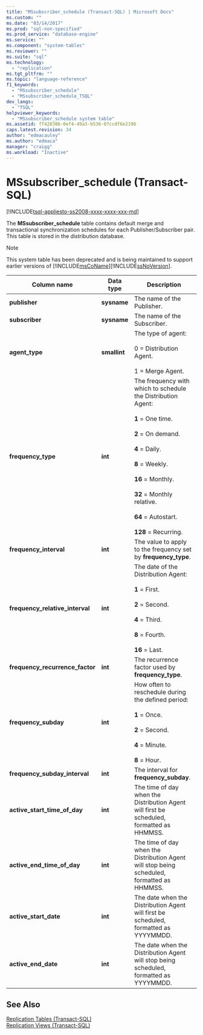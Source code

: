 ```yaml
---
title: "MSsubscriber_schedule (Transact-SQL) | Microsoft Docs"
ms.custom: ""
ms.date: "03/14/2017"
ms.prod: "sql-non-specified"
ms.prod_service: "database-engine"
ms.service: ""
ms.component: "system-tables"
ms.reviewer: ""
ms.suite: "sql"
ms.technology: 
  - "replication"
ms.tgt_pltfrm: ""
ms.topic: "language-reference"
f1_keywords: 
  - "MSsubscriber_schedule"
  - "MSsubscriber_schedule_TSQL"
dev_langs: 
  - "TSQL"
helpviewer_keywords: 
  - "MSsubscriber_schedule system table"
ms.assetid: ff428306-0ef4-49a3-b536-07ccdf6e2196
caps.latest.revision: 34
author: "edmacauley"
ms.author: "edmaca"
manager: "craigg"
ms.workload: "Inactive"
---
```

# MSsubscriber_schedule (Transact-SQL)
[!INCLUDE[tsql-appliesto-ss2008-xxxx-xxxx-xxx-md](../../includes/tsql-appliesto-ss2008-xxxx-xxxx-xxx-md.md)]

  The **MSsubscriber_schedule** table contains default merge and transactional synchronization schedules for each Publisher/Subscriber pair. This table is stored in the distribution database.  
  
> [!NOTE]  
>  This system table has been deprecated and is being maintained to support earlier versions of [!INCLUDE[msCoName](../../includes/msconame-md.md)][!INCLUDE[ssNoVersion](../../includes/ssnoversion-md.md)].  
  
|Column name|Data type|Description|  
|-----------------|---------------|-----------------|  
|**publisher**|**sysname**|The name of the Publisher.|  
|**subscriber**|**sysname**|The name of the Subscriber.|  
|**agent_type**|**smallint**|The type of agent:<br /><br /> 0 = Distribution Agent.<br /><br /> 1 = Merge Agent.|  
|**frequency_type**|**int**|The frequency with which to schedule the Distribution Agent:<br /><br /> **1** = One time.<br /><br /> **2** = On demand.<br /><br /> **4** = Daily.<br /><br /> **8** = Weekly.<br /><br /> **16** = Monthly.<br /><br /> **32** = Monthly relative.<br /><br /> **64** = Autostart.<br /><br /> **128** = Recurring.|  
|**frequency_interval**|**int**|The value to apply to the frequency set by **frequency_type**.|  
|**frequency_relative_interval**|**int**|The date of the Distribution Agent:<br /><br /> **1** = First.<br /><br /> **2** = Second.<br /><br /> **4** = Third.<br /><br /> **8** = Fourth.<br /><br /> **16** = Last.|  
|**frequency_recurrence_factor**|**int**|The recurrence factor used by **frequency_type**.|  
|**frequency_subday**|**int**|How often to reschedule during the defined period:<br /><br /> **1** = Once.<br /><br /> **2** = Second.<br /><br /> **4** = Minute.<br /><br /> **8** = Hour.|  
|**frequency_subday_interval**|**int**|The interval for **frequency_subday**.|  
|**active_start_time_of_day**|**int**|The time of day when the Distribution Agent will first be scheduled, formatted as HHMMSS.|  
|**active_end_time_of_day**|**int**|The time of day when the Distribution Agent will stop being scheduled, formatted as HHMMSS.|  
|**active_start_date**|**int**|The date when the Distribution Agent will first be scheduled, formatted as YYYYMMDD.|  
|**active_end_date**|**int**|The date when the Distribution Agent will stop being scheduled, formatted as YYYYMMDD.|  
  
## See Also  
 [Replication Tables &#40;Transact-SQL&#41;](../../relational-databases/system-tables/replication-tables-transact-sql.md)   
 [Replication Views &#40;Transact-SQL&#41;](../../relational-databases/system-views/replication-views-transact-sql.md)  
  
  
